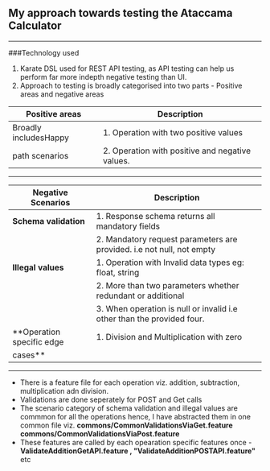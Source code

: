 ## My approach towards testing the Ataccama Calculator
---
###Technology used
1. Karate DSL used for REST API testing, as API testing can help us perform far more indepth negative testing than UI.
2. Approach to testing is broadly categorised into two parts - Positive areas and negative areas

| **Positive areas**          |**Description**                                                           |
|-----------------------------| -------------------------------------------------------------------------|
| Broadly includesHappy       | 1. Operation with two positive values                                    |
| path scenarios              | 2. Operation with positive and negative values.                          |
---
| **Negative Scenarios**      |**Description**                                                           |
|-----------------------------|--------------------------------------------------------------------------|
|**Schema validation**        | 1. Response schema returns all mandatory fields                          |
|                             | 2. Mandatory request parameters are provided. i.e not null, not empty    |
|**Illegal values**           | 1. Operation with Invalid data types eg: float, string                   |
|                             | 2. More than two parameters whether redundant or additional              |
|                             | 3. When operation  is null  or invalid i.e other than the provided four. |
|**Operation specific edge    | 1. Division and Multiplication with zero                                 |               
| cases**                     |                                                                          |
---

- There is a feature file for each operation viz. addition, subtraction, multiplication adn division.
- Validations are done seperately for POST and Get calls
- The scenario category of schema validation and illegal values are commmon for all the operations hence, I have abstracted them in one common file viz.
  **commons/CommonValidationsViaGet.feature**
  **commons/CommonValidationsViaPost.feature** 
- These features are called by each opearation specific features once - **ValidateAdditionGetAPI.feature , "ValidateAdditionPOSTAPI.feature"** etc
